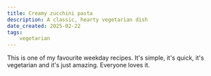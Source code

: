 ```yaml
---
title: Creamy zucchini pasta
description: A classic, hearty vegetarian dish
date_created: 2025-02-22
tags:
    vegetarian
---
```


This is one of my favourite weekday recipes. It's simple, it's quick, it's vegetarian and it's just amazing. Everyone loves it.
